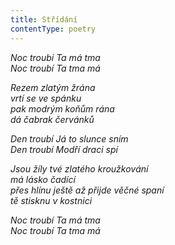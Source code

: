```yaml
---
title: Střídání
contentType: poetry
---
```


<section>

_Noc troubí Ta má tma  
Noc troubí Ta tma má_

</section>

<section>

_Rezem zlatým žrána  
vrtí se ve spánku  
pak modrým koňům rána  
dá čabrak červánků_

</section>

<section>

_Den troubí Já to slunce sním  
Den troubí Modří draci spí_

</section>

<section>

_Jsou žíly tvé zlatého kroužkování  
má lásko čadící  
přes hlínu ještě až přijde věčné spaní  
tě stisknu v kostnici_

</section>

<section>

_Noc troubí Ta má tma  
Noc troubí Ta tma má_

</section>
